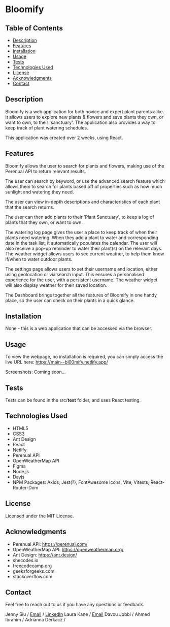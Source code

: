 # Bloomify

## Table of Contents
- [Description](#description)
- [Features](#features)
- [Installation](#installation)
- [Usage](#usage)
- [Tests](#tests)
- [Technologies Used](#technologies-used)
- [License](#license)
- [Acknowledgments](#acknowledgments)
- [Contact](#contact)


## Description
Bloomify is a web application for both novice and expert plant parents alike. It allows users to explore new plants & flowers and save plants they own, or want to own, to their 'sanctuary'. The application also provides a way to keep track of plant watering schedules. 

This application was created over 2 weeks, using React. 

## Features
Bloomify allows the user to search for plants and flowers, making use of the Perenual API to return relevant results. 

The user can search by keyword, or use the advanced search feature which allows them to search for plants based off of properties such as how much sunlight and watering they need.

The user can view in-depth descriptions and characteristics of each plant that the search returns. 

The user can then add plants to their 'Plant Sanctuary', to keep a log of plants that they own, or want to own. 

The watering log page gives the user a place to keep track of when their plants need watering. When they add a plant to water and corresponding date in the task list, it automatically populates the calendar. The user will also receive a pop-up reminder to water their plant(s) on the relevant days. The weather widget allows users to see current weather, to help them know if/when to water outdoor plants.

The settings page allows users to set their username and location, either using geolocation or via search input. This ensures a personalised experience for the user, with a persistent username. The weather widget will also display weather for their saved location. 

The Dashboard brings together all the features of Bloomify in one handy place, so the user can check on their plants in a quick glance. 

## Installation
None - this is a web application that can be accessed via the browser.

## Usage
To view the webpage, no installation is required, you can simply access the live URL here: https://main--bl00mify.netlify.app/

Screenshots:
    Coming soon...


## Tests
Tests can be found in the src/__test__ folder, and uses React testing.

## Technologies Used
- HTML5
- CSS3
- Ant Design
- React
- Netlify
- Perenual API
- OpenWeatherMap API
- Figma
- Node.js
- Dayjs
- NPM Packages: Axios, Jest(?), FontAwesome Icons, Vite, Vitests, React-Router-Dom

## License
Licensed under the MIT License.

## Acknowledgments
- Perenual API: https://perenual.com/ 
- OpenWeatherMap API: https://openweathermap.org/
- Ant Design: https://ant.design/ 
- shecodes.io
- freecodecamp.org
- geeksforgeeks.com
- stackoverflow.com

## Contact
Feel free to reach out to us if you have any questions or feedback.

Jenny Siu / [Email](jenny.siu79@gmail.com) / [LinkedIn](https://www.linkedin.com/in/jenny-siu-534576156/)
Laura Kane / [Email](laurakanesocials@gmail.com) 
Davou Jobbi / 
Ahmed Ibrahim / 
Adrianna Derkacz / 
